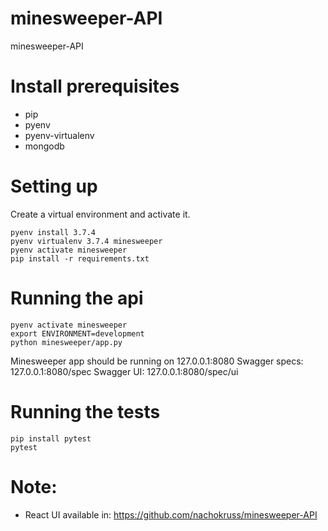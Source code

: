 # minesweeper-API
minesweeper-API

# Install prerequisites
 - pip
 - pyenv
 - pyenv-virtualenv
 - mongodb

# Setting up
Create a virtual environment and activate it.

```
pyenv install 3.7.4
pyenv virtualenv 3.7.4 minesweeper
pyenv activate minesweeper
pip install -r requirements.txt 
```

# Running the api
```
pyenv activate minesweeper
export ENVIRONMENT=development
python minesweeper/app.py
```
Minesweeper app should be running on 127.0.0.1:8080
Swagger specs: 127.0.0.1:8080/spec
Swagger UI: 127.0.0.1:8080/spec/ui

# Running the tests
```
pip install pytest
pytest
```

# Note:
 - React UI available in:
https://github.com/nachokruss/minesweeper-API
